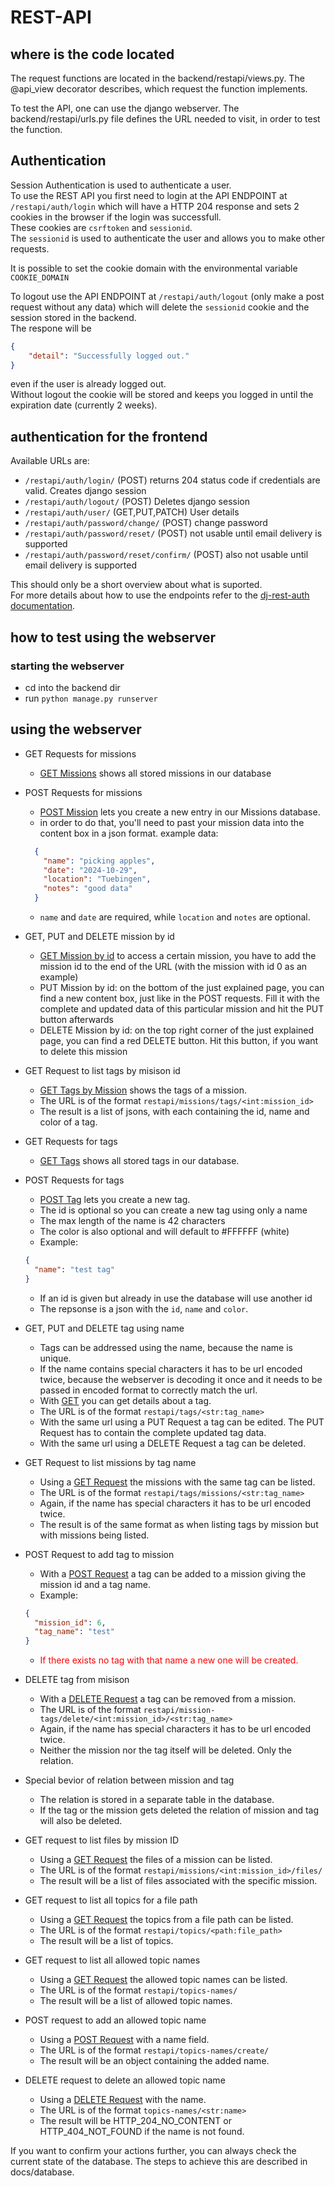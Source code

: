 # REST-API

## where is the code located
The request functions are located in the backend/restapi/views.py. The @api_view decorator describes, which request the function implements.

To test the API, one can use the django webserver. The backend/restapi/urls.py file defines the URL needed to visit, in order to test the function.

## Authentication

Session Authentication is used to authenticate a user.\
To use the REST API you first need to login at the API ENDPOINT at `/restapi/auth/login` which will have a HTTP 204 response and sets 2 cookies in the browser if the login was successfull.\
These cookies are `csrftoken` and `sessionid`.\
The `sessionid` is used to authenticate the user and allows you to make other requests.

It is possible to set the cookie domain with the environmental variable `COOKIE_DOMAIN`

To logout use the API ENDPOINT at `/restapi/auth/logout` (only make a post request without any data) which will delete the `sessionid` cookie and the session stored in the backend. \
The respone will be
```json
{
    "detail": "Successfully logged out."
}
```
even if the user is already logged out.\
Without logout the cookie will be stored and keeps you logged in until the expiration date (currently 2 weeks).

## authentication for the frontend
Available URLs are:
- `/restapi/auth/login/` (POST) returns 204 status code if credentials are valid. Creates django session
- `/restapi/auth/logout/` (POST) Deletes django session
- `/restapi/auth/user/` (GET,PUT,PATCH) User details
- `/restapi/auth/password/change/` (POST) change password
- `/restapi/auth/password/reset/` (POST) not usable until email delivery is supported
- `/restapi/auth/password/reset/confirm/` (POST) also not usable until email delivery is supported

This should only be a short overview about what is suported.\
For more details about how to use the endpoints refer to the [dj-rest-auth documentation](https://dj-rest-auth.readthedocs.io/en/latest/api_endpoints.html).

## how to test using the webserver
### starting the webserver
- cd into the backend dir
- run `python manage.py runserver`

## using the webserver
- GET Requests for missions
    - [GET Missions](http://127.0.0.1:8000/restapi/missions/) shows all stored missions in our database
- POST Requests for missions
    - [POST Mission](http://127.0.0.1:8000/restapi/missions/create) lets you create a new entry in our Missions database.
    - in order to do that, you'll need to past your mission data into the content box in a json format. example data:
    ```json
      {
        "name": "picking apples",
        "date": "2024-10-29",
        "location": "Tuebingen",
        "notes": "good data"
      }  
    ```
    - `name` and `date` are required, while `location` and `notes` are optional.

- GET, PUT and DELETE mission by id
    - [GET Mission by id](http://127.0.0.1:8000/restapi/missions/0) to access a certain mission, you have to add the mission id to the end of the URL (with the mission with id 0 as an example)
    - PUT Mission by id: on the bottom of the just explained page, you can find a new content box, just like in the POST requests. Fill it with the complete and updated data of this particular mission and hit the PUT button afterwards
    - DELETE Mission by id: on the top right corner of the just explained page, you can find a red DELETE button. Hit this button, if you want to delete this mission

- GET Request to list tags by misison id
  - [GET Tags by Mission](http://localhost:8000/restapi/missions/tags/6) shows the tags of a mission.
  - The URL is of the format `restapi/missions/tags/<int:mission_id>`
  - The result is a list of jsons, with each containing the id, name and color of a tag.

- GET Requests for tags
    - [GET Tags](http://localhost:8000/restapi/tags/) shows all stored tags in our database.
- POST Requests for tags
    - [POST Tag](http://localhost:8000/restapi/tags/create/) lets you create a new tag.
    - The id is optional so you can create a new tag using only a name
    - The max length of the name is 42 characters
    - The color is also optional and will default to #FFFFFF (white)
    - Example: 
    ```json
    {
      "name": "test tag"
    }
    ```
    - If an id is given but already in use the database will use another id
    - The repsonse is a json with the `id`, `name` and `color`.
- GET, PUT and DELETE tag using name
    - Tags can be addressed using the name, because the name is unique.
    - If the name contains special characters it has to be url encoded twice, because the webserver is decoding it once and it needs to be passed in encoded format to correctly match the url.
    - With [GET](http://localhost:8000/restapi/tags/test%20tag) you can get details about a tag.
    - The URL is of the format `restapi/tags/<str:tag_name>`
    - With the same url using a PUT Request a tag can be edited. The PUT Request has to contain the complete updated tag data.
    - With the same url using a DELETE Request a tag can be deleted.

- GET Request to list missions by tag name
  - Using a [GET Request](http://localhost:8000/restapi/tags/missions/test%20tag) the missions with the same tag can be listed.
  - The URL is of the format `restapi/tags/missions/<str:tag_name>`
  - Again, if the name has special characters it has to be url encoded twice.
  - The result is of the same format as when listing tags by mission but with missions being listed.
- POST Request to add tag to mission
  - With a [POST Request](http://localhost:8000/restapi/mission-tags/create/) a tag can be added to a mission giving the mission id and a tag name.
  - Example:
  ```json
  {
    "mission_id": 6,
    "tag_name": "test"
  }
  ```
  - <span style="color:red">If there exists no tag with that name a new one will be created.</span>

- DELETE tag from misison
  - With a [DELETE Request](http://localhost:8000/restapi/mission-tags/delete/6/test) a tag can be removed from a mission.
  - The URL is of the format `restapi/mission-tags/delete/<int:mission_id>/<str:tag_name>`
  - Again, if the name has special characters it has to be url encoded twice.
  - Neither the mission nor the tag itself will be deleted. Only the relation.

- Special bevior of relation between mission and tag
  - The relation is stored in a separate table in the database.
  - If the tag or the mission gets deleted the relation of mission and tag will also be deleted.

- GET request to list files by mission ID
  - Using a [GET Request](http://localhost:8000/restapi/missions/0/files) the files of a mission can be listed.
  - The URL is of the format `restapi/missions/<int:mission_id>/files/`
  - The result will be a list of files associated with the specific mission.

- GET request to list all topics for a file path
  - Using a [GET Request](http://localhost:8000/restapi/topics/yourpathhere) the topics from a file path can be listed.
  - The URL is of the format `restapi/topics/<path:file_path>`
  - The result will be a list of topics.

- GET request to list all allowed topic names
  - Using a [GET Request](http://localhost:8000/restapi/topics-names/) the allowed topic names can be listed.
  - The URL is of the format `restapi/topics-names/`
  - The result will be a list of allowed topic names.

- POST request to add an allowed topic name
  - Using a [POST Request](http://localhost:8000/restapi/topics-names/create/) with a name field.
  - The URL is of the format `restapi/topics-names/create/`
  - The result will be an object containing the added name.

- DELETE request to delete an allowed topic name
  - Using a [DELETE Request](http://localhost:8000/topics-names/test) with the name.
  - The URL is of the format `topics-names/<str:name>`
  - The result will be HTTP_204_NO_CONTENT or HTTP_404_NOT_FOUND if the name is not found.
  
If you want to confirm your actions further, you can always check the current state of the database. The steps to achieve this are described in docs/database.
